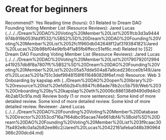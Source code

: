 # Great for beginners

Recommend?: Yes
Reading time (hours): 0.1
Related to Dream DAO Founding Voting Member List (Resource Reviews): Jared Lucas (../../../Dream%20DAO%20Voting%20Member%20List%2051fcb3d3a9444974b919b053fdd1f532/%5BS2%5D%20Dream%20DAO%20Founding%20Voting%20Member%20List%2052fc1f960db042648f12af3193841821/Jared%20Lucas%20b98bf04e9bfb4f1a85fb6ffecc51ef6c.md)
Related to [S2] Dream DAO Founding Voting Member List (Resource Reviews): Jared Lucas (../../../Dream%20DAO%20Voting%20Member%20List%201790792012994a419257db8f8a7807ff/%5BS2%5D%20Dream%20DAO%20Founding%20Voting%20Member%20List%202c05a57dde504a87a8ced236cce0b149/Jared%20Lucas%201a751c3def9948158f6116480828f6ef.md)
Resource: Web 3 Onboarding by kapslap.eth (../Dream%20DAO%20open%20library%20-%20resource%20list%20efd5b2b41c8847fc86ade78b2cc5b759/Web%203%20Onboarding%20by%20kapslap%20eth%20006c886138d9490d9d4c04b2ab13c91a.md)
Review body (1 or more sentences): Some kind of more detailed review. Some kind of more detailed review. Some kind of more detailed review.
Reviewer: Jared Lucas (../../../Dream%20DAO%20Founding%20Voting%20Member%20Database%20Director%20353cd716a7f64dbc95acae74e661dbf4/%5Bold%5D%20Dream%20DAO%20Founding%20Voting%20Member%20List%203f9caac307fa492e8c0a1a2b82ee86c2/Jared%20Lucas%20422161afeba048b390964366c200dcd4.md)